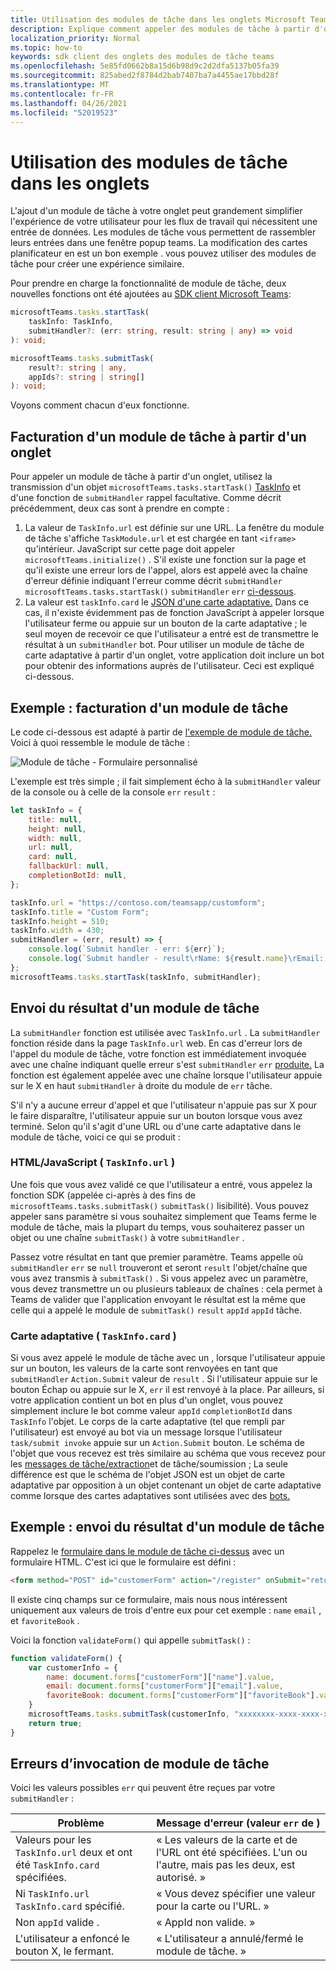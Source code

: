 ```yaml
---
title: Utilisation des modules de tâche dans les onglets Microsoft Teams
description: Explique comment appeler des modules de tâche à partir d'onglets Teams à l'aide du SDK client Microsoft Teams
localization_priority: Normal
ms.topic: how-to
keywords: sdk client des onglets des modules de tâche teams
ms.openlocfilehash: 5e85fd0662b8a15d6b98d9c2d2dfa5137b05fa39
ms.sourcegitcommit: 825abed2f8784d2bab7407ba7a4455ae17bbd28f
ms.translationtype: MT
ms.contentlocale: fr-FR
ms.lasthandoff: 04/26/2021
ms.locfileid: "52019523"
---
```

# <a name="using-task-modules-in-tabs"></a>Utilisation des modules de tâche dans les onglets

L'ajout d'un module de tâche à votre onglet peut grandement simplifier l'expérience de votre utilisateur pour les flux de travail qui nécessitent une entrée de données. Les modules de tâche vous permettent de rassembler leurs entrées dans une fenêtre popup teams. La modification des cartes planificateur en est un bon exemple . vous pouvez utiliser des modules de tâche pour créer une expérience similaire.

Pour prendre en charge la fonctionnalité de module de tâche, deux nouvelles fonctions ont été ajoutées au [SDK client Microsoft Teams](/javascript/api/overview/msteams-client):

```typescript
microsoftTeams.tasks.startTask(
    taskInfo: TaskInfo,
    submitHandler?: (err: string, result: string | any) => void
): void;

microsoftTeams.tasks.submitTask(
    result?: string | any,
    appIds?: string | string[]
): void;
```

Voyons comment chacun d'eux fonctionne.

## <a name="invoking-a-task-module-from-a-tab"></a>Facturation d'un module de tâche à partir d'un onglet

Pour appeler un module de tâche à partir d'un onglet, utilisez la transmission d'un objet `microsoftTeams.tasks.startTask()` [TaskInfo](~/task-modules-and-cards/what-are-task-modules.md#the-taskinfo-object) et d'une fonction de `submitHandler` rappel facultative. Comme décrit précédemment, deux cas sont à prendre en compte :

1. La valeur de `TaskInfo.url` est définie sur une URL. La fenêtre du module de tâche s'affiche `TaskModule.url` et est chargée en tant `<iframe>` qu'intérieur. JavaScript sur cette page doit appeler `microsoftTeams.initialize()` . S'il existe une fonction sur la page et qu'il existe une erreur lors de l'appel, alors est appelé avec la chaîne d'erreur définie indiquant l'erreur comme décrit `submitHandler` `microsoftTeams.tasks.startTask()` `submitHandler` `err` [ci-dessous](#task-module-invocation-errors).
1. La valeur est `taskInfo.card` le [JSON d'une carte adaptative.](~/task-modules-and-cards/what-are-task-modules.md#adaptive-card-or-adaptive-card-bot-card-attachment) Dans ce cas, il n'existe évidemment pas de fonction JavaScript à appeler lorsque l'utilisateur ferme ou appuie sur un bouton de la carte adaptative ; le seul moyen de recevoir ce que l'utilisateur a entré est de transmettre le résultat à un `submitHandler` bot. Pour utiliser un module de tâche de carte adaptative à partir d'un onglet, votre application doit inclure un bot pour obtenir des informations auprès de l'utilisateur. Ceci est expliqué ci-dessous.

## <a name="example-invoking-a-task-module"></a>Exemple : facturation d'un module de tâche

Le code ci-dessous est adapté à partir de [l'exemple de module de tâche.](~/task-modules-and-cards/what-are-task-modules.md#code-sample) Voici à quoi ressemble le module de tâche :

![Module de tâche - Formulaire personnalisé](~/assets/images/task-module/task-module-custom-form.png)

L'exemple est très simple ; il fait simplement écho à la `submitHandler` valeur de la console ou à celle de la console `err` `result` :

```javascript
let taskInfo = {
    title: null,
    height: null,
    width: null,
    url: null,
    card: null,
    fallbackUrl: null,
    completionBotId: null,
};

taskInfo.url = "https://contoso.com/teamsapp/customform";
taskInfo.title = "Custom Form";
taskInfo.height = 510;
taskInfo.width = 430;
submitHandler = (err, result) => {
    console.log(`Submit handler - err: ${err}`);
    console.log(`Submit handler - result\rName: ${result.name}\rEmail: ${result.email}\rFavorite book: ${result.favoriteBook}`);
};
microsoftTeams.tasks.startTask(taskInfo, submitHandler);
```

## <a name="submitting-the-result-of-a-task-module"></a>Envoi du résultat d'un module de tâche

La `submitHandler` fonction est utilisée avec `TaskInfo.url` . La `submitHandler` fonction réside dans la page `TaskInfo.url` web. En cas d'erreur lors de l'appel du module de tâche, votre fonction est immédiatement invoquée avec une chaîne indiquant quelle erreur s'est `submitHandler` `err` [produite.](#task-module-invocation-errors) La fonction est également appelée avec une chaîne lorsque l'utilisateur appuie sur le X en haut `submitHandler` à droite du module de `err` tâche.

S'il n'y a aucune erreur d'appel et que l'utilisateur n'appuie pas sur X pour le faire disparaître, l'utilisateur appuie sur un bouton lorsque vous avez terminé. Selon qu'il s'agit d'une URL ou d'une carte adaptative dans le module de tâche, voici ce qui se produit :

### <a name="htmljavascript-taskinfourl"></a>HTML/JavaScript ( `TaskInfo.url` )

Une fois que vous avez validé ce que l'utilisateur a entré, vous appelez la fonction SDK (appelée ci-après à des fins de `microsoftTeams.tasks.submitTask()` `submitTask()` lisibilité). Vous pouvez appeler sans paramètre si vous souhaitez simplement que Teams ferme le module de tâche, mais la plupart du temps, vous souhaiterez passer un objet ou une chaîne `submitTask()` à votre `submitHandler` .

Passez votre résultat en tant que premier paramètre. Teams appelle où `submitHandler` `err` se `null` trouveront et seront `result` l'objet/chaîne que vous avez transmis à `submitTask()` . Si vous appelez avec un paramètre, vous devez transmettre un ou plusieurs tableaux de chaînes : cela permet à Teams de valider que l'application envoyant le résultat est la même que celle qui a appelé le module de `submitTask()` `result`  `appId` `appId` tâche.

### <a name="adaptive-card-taskinfocard"></a>Carte adaptative ( `TaskInfo.card` )

Si vous avez appelé le module de tâche avec un , lorsque l'utilisateur appuie sur un bouton, les valeurs de la carte sont renvoyées en tant que `submitHandler` `Action.Submit` valeur de `result` . Si l'utilisateur appuie sur le bouton Échap ou appuie sur le X, `err` il est renvoyé à la place. Par ailleurs, si votre application contient un bot en plus d'un onglet, vous pouvez simplement inclure le bot comme valeur `appId` `completionBotId` dans `TaskInfo` l'objet. Le corps de la carte adaptative (tel que rempli par l'utilisateur) est envoyé au bot via un message lorsque l'utilisateur `task/submit invoke` appuie sur un `Action.Submit` bouton. Le schéma de l'objet que vous recevez est très similaire au schéma que vous recevez pour les [messages de tâche/extraction](~/task-modules-and-cards/task-modules/task-modules-bots.md#payload-of-taskfetch-and-tasksubmit-messages)et de tâche/soumission ; La seule différence est que le schéma de l'objet JSON est  un objet de carte adaptative par opposition à un objet contenant un objet de carte adaptative comme lorsque des cartes adaptatives sont utilisées avec des [bots.](~/task-modules-and-cards/task-modules/task-modules-bots.md#payload-of-taskfetch-and-tasksubmit-messages)

## <a name="example-submitting-the-result-of-a-task-module"></a>Exemple : envoi du résultat d'un module de tâche

Rappelez le [formulaire dans le module de tâche ci-dessus](#example-invoking-a-task-module) avec un formulaire HTML. C'est ici que le formulaire est défini :

```html
<form method="POST" id="customerForm" action="/register" onSubmit="return validateForm()">
```

Il existe cinq champs sur ce formulaire, mais nous nous intéressent uniquement aux valeurs de trois d'entre eux pour cet exemple : `name` `email` , et `favoriteBook` .

Voici la fonction `validateForm()` qui appelle `submitTask()` :

```javascript
function validateForm() {
    var customerInfo = {
        name: document.forms["customerForm"]["name"].value,
        email: document.forms["customerForm"]["email"].value,
        favoriteBook: document.forms["customerForm"]["favoriteBook"].value
    }
    microsoftTeams.tasks.submitTask(customerInfo, "xxxxxxxx-xxxx-xxxx-xxxx-xxxxxxxxxxxx");
    return true;
}
```

## <a name="task-module-invocation-errors"></a>Erreurs d’invocation de module de tâche

Voici les valeurs possibles `err` qui peuvent être reçues par votre `submitHandler` :

| Problème | Message d'erreur (valeur `err` de ) |
| ------- | ------------------------------ |
| Valeurs pour les `TaskInfo.url` deux et ont été `TaskInfo.card` spécifiées. | « Les valeurs de la carte et de l'URL ont été spécifiées. L'un ou l'autre, mais pas les deux, est autorisé. » |
| Ni `TaskInfo.url` `TaskInfo.card` spécifié. | « Vous devez spécifier une valeur pour la carte ou l'URL. » |
| Non `appId` valide . | « AppId non valide. » |
| L'utilisateur a enfoncé le bouton X, le fermant. | « L'utilisateur a annulé/fermé le module de tâche. » |

